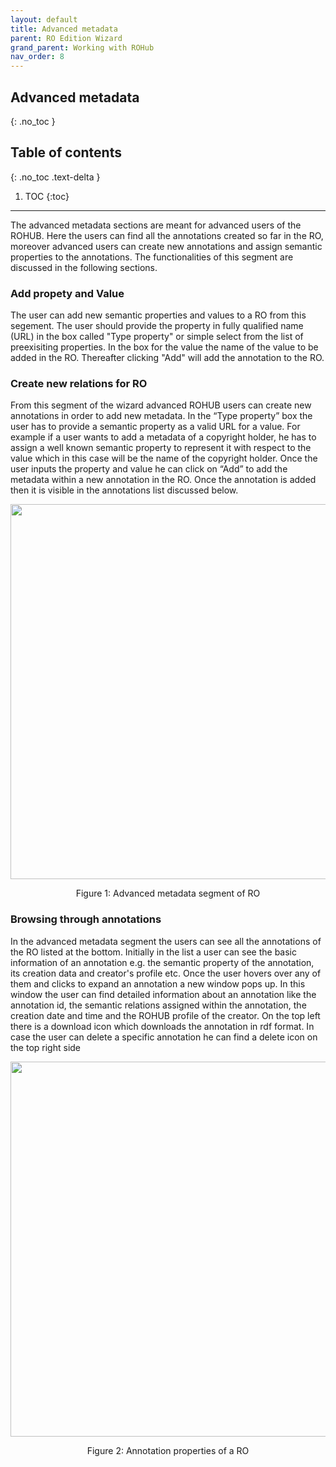 ```yaml
---
layout: default
title: Advanced metadata
parent: RO Edition Wizard
grand_parent: Working with ROHub
nav_order: 8
---
```


## Advanced metadata
{: .no_toc }
## Table of contents
{: .no_toc .text-delta }

1. TOC
{:toc}
---------
The advanced metadata sections are meant for advanced users of the ROHUB. Here the users can find all the annotations created so far in the RO, moreover advanced users can create new annotations and assign semantic properties to the annotations. The functionalities of this segment  are discussed in the following sections.

### Add propety and Value
The user can add new semantic properties and values to a RO from this segement. The user should provide the property in fully qualified name (URL) in the box called "Type property" or simple select from the list of preexisiting properties. In the box for the value the name of the value to be added in the RO. Thereafter clicking "Add" will add the annotation to the RO. 

### Create new relations for RO
From this segment of the wizard advanced ROHUB users can create new annotations in order to add new metadata. In the “Type property” box the user has to provide a semantic property as a valid URL for a value. For example if a user wants to add a metadata of a copyright holder, he has to assign a well known semantic property to represent it with respect to the value which in this case will be the name of the copyright holder. Once the user inputs the property and value he can click on “Add” to add the metadata within a new annotation in the RO. Once the annotation is added then it is visible in the annotations list discussed below.
<p align="center"> <img src="https://box.psnc.pl/f/b79fcc2f3c/?raw=1" width="600"> </p>
<div align="center"> Figure 1: Advanced metadata segment of RO </div>

### Browsing through annotations
In the advanced metadata segment the users can see all the annotations of the RO listed at the bottom. Initially in the list a user can see the basic information of an annotation e.g. the semantic property of the annotation, its creation data and creator's profile etc. Once the user hovers over any of them and clicks to expand an annotation a new window pops up. In this window the user can find detailed information about an annotation like the annotation id, the semantic relations assigned within the annotation, the creation date and time and the ROHUB profile of the creator. On the top left there is a download icon which downloads the annotation in rdf format. In case the user can delete a specific annotation he can find a delete icon on the top right side
<p align="center"> <img src="https://box.psnc.pl/f/015544b0b8/?raw=1" width="600"> </p>
<div align="center"> Figure 2: Annotation properties of a RO </div>
